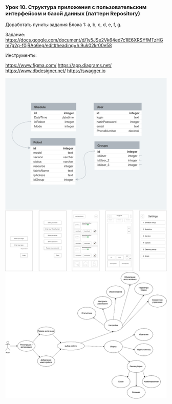 ### Урок 10. Структура приложения с пользовательским интерфейсом и базой данных (паттерн Repository)
Доработать пункты задания Блока 1: a, b, c, d, e, f, g.

Задание: https://docs.google.com/document/d/1y5JSe2Vk64ed7c1IE6XRSYfMTzHGm7g2q-f0jRAo6eg/edit#heading=h.9uk02kr00e58

Инструменты:

https://www.figma.com/
https://app.diagrams.net/
https://www.dbdesigner.net/
https://swagger.io

![Дз](ERD.png)
![Дз](UI.png)
![Дз](usecase.png)